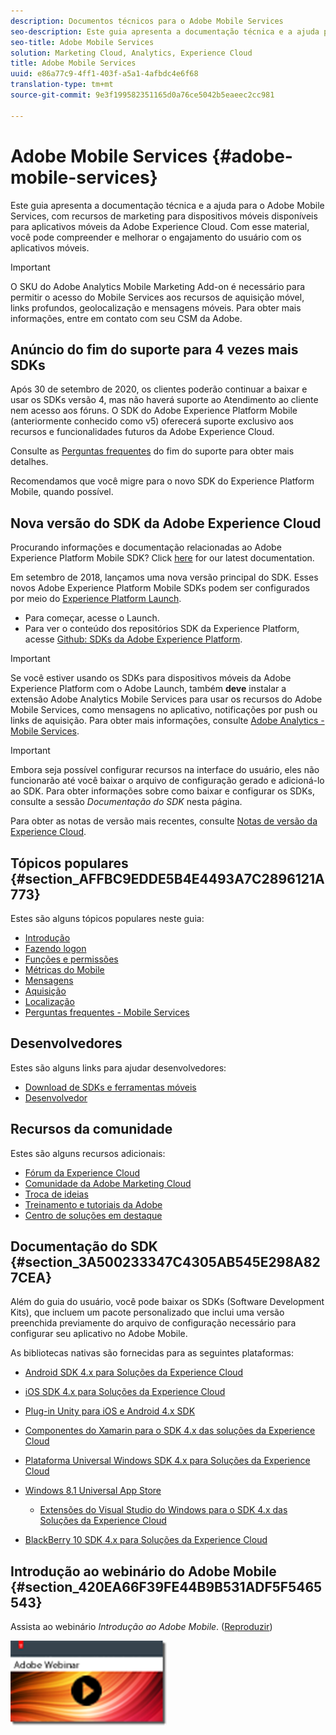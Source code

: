 ```yaml
---
description: Documentos técnicos para o Adobe Mobile Services
seo-description: Este guia apresenta a documentação técnica e a ajuda para o Adobe Mobile Services, com recursos de marketing para dispositivos móveis disponíveis para aplicativos móveis da Adobe Experience Cloud. Com esse material, você pode compreender e melhorar o engajamento do usuário com os aplicativos móveis.
seo-title: Adobe Mobile Services
solution: Marketing Cloud, Analytics, Experience Cloud
title: Adobe Mobile Services
uuid: e86a77c9-4ff1-403f-a5a1-4afbdc4e6f68
translation-type: tm+mt
source-git-commit: 9e3f199582351165d0a76ce5042b5eaeec2cc981

---
```



# Adobe Mobile Services {#adobe-mobile-services}

Este guia apresenta a documentação técnica e a ajuda para o Adobe Mobile Services, com recursos de marketing para dispositivos móveis disponíveis para aplicativos móveis da Adobe Experience Cloud. Com esse material, você pode compreender e melhorar o engajamento do usuário com os aplicativos móveis.

>[!IMPORTANT]
>
>O SKU do Adobe Analytics Mobile Marketing Add-on é necessário para permitir o acesso do Mobile Services aos recursos de aquisição móvel, links profundos, geolocalização e mensagens móveis. Para obter mais informações, entre em contato com seu CSM da Adobe.

## Anúncio do fim do suporte para 4 vezes mais SDKs

Após 30 de setembro de 2020, os clientes poderão continuar a baixar e usar os SDKs versão 4, mas não haverá suporte ao Atendimento ao cliente nem acesso aos fóruns. O SDK do Adobe Experience Platform Mobile (anteriormente conhecido como v5) oferecerá suporte exclusivo aos recursos e funcionalidades futuros da Adobe Experience Cloud.

Consulte as [Perguntas frequentes](https://aep-sdks.gitbook.io/docs/version-4-sdk-end-of-support-faq) do fim do suporte para obter mais detalhes.

Recomendamos que você migre para o novo SDK do Experience Platform Mobile, quando possível.

## Nova versão do SDK da Adobe Experience Cloud

Procurando informações e documentação relacionadas ao Adobe Experience Platform Mobile SDK? Click [here](https://aep-sdks.gitbook.io/docs/) for our latest documentation.

Em setembro de 2018, lançamos uma nova versão principal do SDK. Esses novos Adobe Experience Platform Mobile SDKs podem ser configurados por meio do [Experience Platform Launch](https://www.adobe.com/experience-platform/launch.html).

* Para começar, acesse o Launch.
* Para ver o conteúdo dos repositórios SDK da Experience Platform, acesse [Github: SDKs da Adobe Experience Platform](https://github.com/Adobe-Marketing-Cloud/acp-sdks).

>[!IMPORTANT]
>
> Se você estiver usando os SDKs para dispositivos móveis da Adobe Experience Platform com o Adobe Launch, também **deve** instalar a extensão Adobe Analytics Mobile Services para usar os recursos do Adobe Mobile Services, como mensagens no aplicativo, notificações por push ou links de aquisição. Para obter mais informações, consulte [Adobe Analytics - Mobile Services](https://aep-sdks.gitbook.io/docs/using-mobile-extensions/adobe-analytics-mobile-services). 

>[!IMPORTANT]
>
>Embora seja possível configurar recursos na interface do usuário, eles não funcionarão até você baixar o arquivo de configuração gerado e adicioná-lo ao SDK. Para obter informações sobre como baixar e configurar os SDKs, consulte a sessão *Documentação do SDK* nesta página.

Para obter as notas de versão mais recentes, consulte [Notas de versão da Experience Cloud](https://docs.adobe.com/content/help/en/release-notes/experience-cloud/current.html).

## Tópicos populares {#section_AFFBC9EDDE5B4E4493A7C2896121A773}

Estes são alguns tópicos populares neste guia:

* [Introdução](/help/using/gs/gs.md)
* [Fazendo logon](/help/using/gs/gs-signin.md)
* [Funções e permissões](/help/using/gs/c-mob-roles-and-permissions.md)
* [Métricas do Mobile](/help/using/gs/metrics/metrics.md)
* [Mensagens](/help/using/in-app-messaging/in-app-messaging.md)
* [Aquisição](/help/using/acquisition-main/acquisition-main.md)
* [Localização](/help/using/location/c-location-overview.md)
* [Perguntas frequentes - Mobile Services](/help/using/faq-mobile.md)

## Desenvolvedores

Estes são alguns links para ajudar desenvolvedores:

* [Download de SDKs e ferramentas móveis](/help/using/c-manage-app-settings/c-mob-confg-app/t-config-analytics/download-sdk.md)
* [Desenvolvedor](https://docs.adobe.com/content/help/en/analytics/implementation/home.html)

## Recursos da comunidade

Estes são alguns recursos adicionais:

* [Fórum da Experience Cloud](https://forums.adobe.com/community/experience-cloud)
* [Comunidade da Adobe Marketing Cloud](https://helpx.adobe.com/marketing-cloud.html?promoid=KAWSE)
* [Troca de ideias](https://forums.adobe.com/community/experience-cloud/analytics-cloud/analytics)
* [Treinamento e tutoriais da Adobe](https://helpx.adobe.com/learning.html?promoid=KAUDK)
* [Centro de soluções em destaque](https://www.adobe.com/marketing-cloud.html)

## Documentação do SDK {#section_3A500233347C4305AB545E298A827CEA}

Além do guia do usuário, você pode baixar os SDKs (Software Development Kits), que incluem um pacote personalizado que inclui uma versão preenchida previamente do arquivo de configuração necessário para configurar seu aplicativo no Adobe Mobile.

As bibliotecas nativas são fornecidas para as seguintes plataformas:

* [Android SDK 4.x para Soluções da Experience Cloud](/help/android/overview.md)
* [iOS SDK 4.x para Soluções da Experience Cloud](/help/ios/overview.md)
* [Plug-in Unity para iOS e Android 4.x SDK](/help/unity/get-started.md)
* [Componentes do Xamarin para o SDK 4.x das soluções da Experience Cloud](/help/xamarin/get-started.md)
* [Plataforma Universal Windows SDK 4.x para Soluções da Experience Cloud](/help/universal-windows/overview.md)
* [Windows 8.1 Universal App Store](/help/windows-appstore/overview.md)

   * [Extensões do Visual Studio do Windows para o SDK 4.x das Soluções da Experience Cloud](/help/windows-appstore/extensions/win-vse-4x.md)

* [BlackBerry 10 SDK 4.x para Soluções da Experience Cloud](/help/blackberry/overview.md)

## Introdução ao webinário do Adobe Mobile {#section_420EA66F39FE44B9B531ADF5F5465543}

Assista ao webinário *Introdução ao Adobe Mobile*. ([Reproduzir](https://adobe.ly/PsxCFn))

[  ![](assets/webinar.png) ](https://adobe.ly/PsxCFn)
